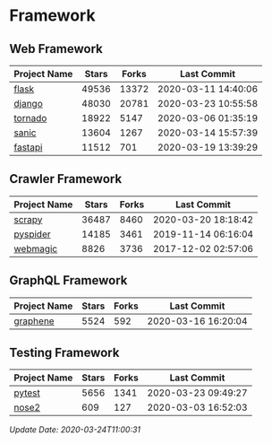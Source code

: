 # Framework

## Web Framework

| Project Name | Stars | Forks | Last Commit |
| ------------ | ----- | ----- | ----------- |
| [flask](https://github.com/pallets/flask) | 49536 | 13372 | 2020-03-11 14:40:06 |
| [django](https://github.com/django/django) | 48030 | 20781 | 2020-03-23 10:55:58 |
| [tornado](https://github.com/tornadoweb/tornado) | 18922 | 5147 | 2020-03-06 01:35:19 |
| [sanic](https://github.com/huge-success/sanic) | 13604 | 1267 | 2020-03-14 15:57:39 |
| [fastapi](https://github.com/tiangolo/fastapi) | 11512 | 701 | 2020-03-19 13:39:29 |

## Crawler Framework

| Project Name | Stars | Forks | Last Commit |
| ------------ | ----- | ----- | ----------- |
| [scrapy](https://github.com/scrapy/scrapy) | 36487 | 8460 | 2020-03-20 18:18:42 |
| [pyspider](https://github.com/binux/pyspider) | 14185 | 3461 | 2019-11-14 06:16:04 |
| [webmagic](https://github.com/code4craft/webmagic) | 8826 | 3736 | 2017-12-02 02:57:06 |

## GraphQL Framework

| Project Name | Stars | Forks | Last Commit |
| ------------ | ----- | ----- | ----------- |
| [graphene](https://github.com/graphql-python/graphene) | 5524 | 592 | 2020-03-16 16:20:04 |

## Testing Framework

| Project Name | Stars | Forks | Last Commit |
| ------------ | ----- | ----- | ----------- |
| [pytest](https://github.com/pytest-dev/pytest) | 5656 | 1341 | 2020-03-23 09:49:27 |
| [nose2](https://github.com/nose-devs/nose2) | 609 | 127 | 2020-03-03 16:52:03 |

*Update Date: 2020-03-24T11:00:31*